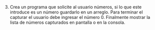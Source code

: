 3. Crea un programa que solicite al usuario números, si lo que este introduce es un número guardarlo en un arreglo. Para terminar el capturar el usuario debe ingresar el número 0. Finalmente mostrar la lista de números capturados en pantalla o en la consola.
